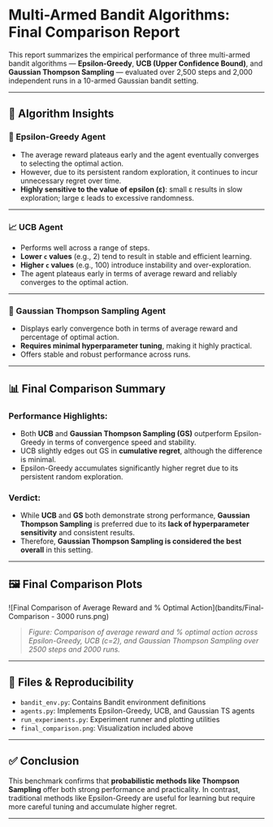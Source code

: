 # Multi-Armed Bandit Algorithms: Final Comparison Report

This report summarizes the empirical performance of three multi-armed bandit algorithms — **Epsilon-Greedy**, **UCB (Upper Confidence Bound)**, and **Gaussian Thompson Sampling** — evaluated over 2,500 steps and 2,000 independent runs in a 10-armed Gaussian bandit setting.

---

## 🧪 Algorithm Insights

### 🎯 Epsilon-Greedy Agent

- The average reward plateaus early and the agent eventually converges to selecting the optimal action.
- However, due to its persistent random exploration, it continues to incur unnecessary regret over time.
- **Highly sensitive to the value of epsilon (ε)**: small ε results in slow exploration; large ε leads to excessive randomness.

---

### 📈 UCB Agent

- Performs well across a range of steps.
- **Lower `c` values** (e.g., 2) tend to result in stable and efficient learning.
- **Higher `c` values** (e.g., 100) introduce instability and over-exploration.
- The agent plateaus early in terms of average reward and reliably converges to the optimal action.

---

### 🧠 Gaussian Thompson Sampling Agent

- Displays early convergence both in terms of average reward and percentage of optimal action.
- **Requires minimal hyperparameter tuning**, making it highly practical.
- Offers stable and robust performance across runs.

---

## 📊 Final Comparison Summary

### Performance Highlights:
- Both **UCB** and **Gaussian Thompson Sampling (GS)** outperform Epsilon-Greedy in terms of convergence speed and stability.
- UCB slightly edges out GS in **cumulative regret**, although the difference is minimal.
- Epsilon-Greedy accumulates significantly higher regret due to its persistent random exploration.

### Verdict:
- While **UCB** and **GS** both demonstrate strong performance, **Gaussian Thompson Sampling** is preferred due to its **lack of hyperparameter sensitivity** and consistent results.
- Therefore, **Gaussian Thompson Sampling is considered the best overall** in this setting.

---

## 🖼️ Final Comparison Plots

![Final Comparison of Average Reward and % Optimal Action](bandits/Final-Comparison - 3000 runs.png)

> _Figure: Comparison of average reward and % optimal action across Epsilon-Greedy, UCB (c=2), and Gaussian Thompson Sampling over 2500 steps and 2000 runs._

---

## 📁 Files & Reproducibility

- `bandit_env.py`: Contains Bandit environment definitions
- `agents.py`: Implements Epsilon-Greedy, UCB, and Gaussian TS agents
- `run_experiments.py`: Experiment runner and plotting utilities
- `final_comparison.png`: Visualization included above

---

## ✅ Conclusion

This benchmark confirms that **probabilistic methods like Thompson Sampling** offer both strong performance and practicality. In contrast, traditional methods like Epsilon-Greedy are useful for learning but require more careful tuning and accumulate higher regret.

---